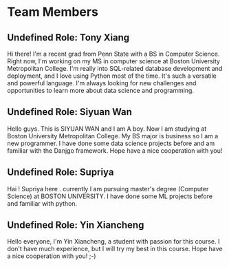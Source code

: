 # Team Members

## Undefined Role: Tony Xiang

Hi there! I'm a recent grad from Penn State with a BS in Computer Science. Right now, I'm working on my MS in computer science at Boston University Metropolitan College. I'm really into SQL-related database development and deployment, and I love using Python most of the time. It's such a versatile and powerful language. I'm always looking for new challenges and opportunities to learn more about data science and programming.

## Undefined Role: Siyuan Wan
Hello guys. This is SIYUAN WAN and I am A boy. Now I am studying at Boston University Metropolitan College. My BS major is business so I am a new programmer. I have done some data science projects before and am familiar with the Danjgo framework. Hope have a nice cooperation with you!

## Undefined Role: Supriya
Hai ! Supriya here . currently I am pursuing master's degree (Computer Science) at BOSTON UNIVERSITY. I have done some ML projects before and familiar with python.

## Undefined Role: Yin Xiancheng
Hello everyone, I'm Yin Xiancheng, a student with passion for this course. I don't have much experience, but I will try my best in this course. Hope have a nice cooperation with you! ;-)

